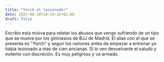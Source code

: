 ```yaml
---
title: "Yorch el lesionador"
date: 2022-08-20T20:19:32+02:00
draft: false
---
```

Escribo esta misiva para relatar los abusos que vengo sufriendo de un tipo que se mueve por los gimnasios de BJJ de Madrid. El alias con el que se presenta es "Yorch" y segun los rumores antes de empezar a entrenar ya habia lesionado a mas de cien ancianas. Si lo ven devuelvanle el saludo y evitenlo con discreción. Es muy peligroso y va armado.
